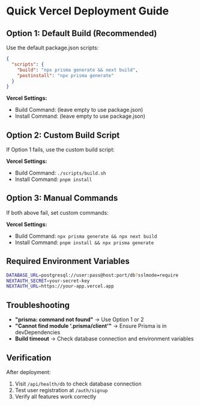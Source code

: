 # Quick Vercel Deployment Guide

## Option 1: Default Build (Recommended)

Use the default package.json scripts:

```json
{
  "scripts": {
    "build": "npx prisma generate && next build",
    "postinstall": "npx prisma generate"
  }
}
```

**Vercel Settings:**
- Build Command: (leave empty to use package.json)
- Install Command: (leave empty to use package.json)

## Option 2: Custom Build Script

If Option 1 fails, use the custom build script:

**Vercel Settings:**
- Build Command: `./scripts/build.sh`
- Install Command: `pnpm install`

## Option 3: Manual Commands

If both above fail, set custom commands:

**Vercel Settings:**
- Build Command: `npx prisma generate && npx next build`
- Install Command: `pnpm install && npx prisma generate`

## Required Environment Variables

```bash
DATABASE_URL=postgresql://user:pass@host:port/db?sslmode=require
NEXTAUTH_SECRET=your-secret-key
NEXTAUTH_URL=https://your-app.vercel.app
```

## Troubleshooting

- **"prisma: command not found"** → Use Option 1 or 2
- **"Cannot find module '.prisma/client'"** → Ensure Prisma is in devDependencies
- **Build timeout** → Check database connection and environment variables

## Verification

After deployment:
1. Visit `/api/health/db` to check database connection
2. Test user registration at `/auth/signup`
3. Verify all features work correctly 
